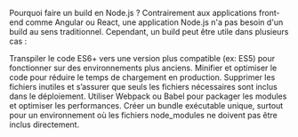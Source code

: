 Pourquoi faire un build en Node.js ?
Contrairement aux applications front-end comme Angular ou React, une application Node.js n'a pas besoin d'un build au sens traditionnel. Cependant, un build peut être utile dans plusieurs cas :

Transpiler le code ES6+ vers une version plus compatible (ex: ES5) pour fonctionner sur des environnements plus anciens.
Minifier et optimiser le code pour réduire le temps de chargement en production.
Supprimer les fichiers inutiles et s’assurer que seuls les fichiers nécessaires sont inclus dans le déploiement.
Utiliser Webpack ou Babel pour packager les modules et optimiser les performances.
Créer un bundle exécutable unique, surtout pour un environnement où les fichiers node_modules ne doivent pas être inclus directement.